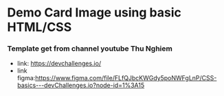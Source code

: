 # Demo Card Image using basic HTML/CSS

### Template get from channel youtube Thu Nghiem

- link: https://devchallenges.io/
- link figma:https://www.figma.com/file/FLfQJbcKWGdy5poNWFgLnP/CSS-basics---devChallenges.io?node-id=1%3A15
